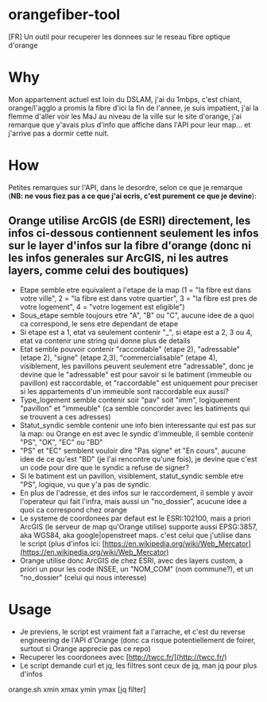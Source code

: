 # orangefiber-tool
[FR] Un outil pour recuperer les donnees sur le reseau fibre optique d'orange

# Why
Mon appartement actuel est loin du DSLAM, j'ai du 1mbps, c'est chiant, orange/l'agglo a promis la fibre d'ici la fin de l'annee, je suis impatient, j'ai la flemme d'aller voir les MaJ au niveau de la ville sur le site d'orange, j'ai remarque que y'avais plus d'info que affiche dans l'API pour leur map... et j'arrive pas a dormir cette nuit.

# How
Petites remarques sur l'API, dans le desordre, selon ce que je remarque (**NB: ne vous fiez pas a ce que j'ai ecris, c'est purement ce que je devine**):

## Orange utilise ArcGIS (de ESRI) directement, les infos ci-dessous contiennent seulement les infos sur le layer d'infos sur la fibre d'orange (donc ni les infos generales sur ArcGIS, ni les autres layers, comme celui des boutiques)


* Etape semble etre equivalent a l'etape de la map (1 = "la fibre est dans votre ville", 2 = "la fibre est dans votre quartier", 3 = "la fibre est pres de votre logement", 4 = "votre logement est eligible")
* Sous_etape semble toujours etre "A", "B" ou "C", aucune idee de a quoi ca correspond, le sens etre dependant de etape
* Si etape est a 1, etat va seulement contenir "_", si etape est a 2, 3 ou 4, etat va contenir une string qui donne plus de details
* Etat semble pouvoir contenir "raccordable" (etape 2), "adressable" (etape 2), "signe" (etape 2,3), "commercialisable" (etape 4), visiblement, les pavillons peuvent seulement etre "adressable", donc je devine que le "adressable" est pour savoir si le batiment (immeuble ou pavillon) est raccordable, et "raccordable" est uniquement pour preciser si les appartements d'un immeuble sont raccordable eux aussi?
* Type_logement semble contenir soir "pav" soit "imm", logiquement "pavillon" et "immeuble" (ca semble concorder avec les batiments qui se trouvent a ces adresses)
* Statut_syndic semble contenir une info bien interessante qui est pas sur la map: ou Orange en est avec le syndic d'immeuble, il semble contenir "PS", "OK", "EC" ou "BD"
* "PS" et "EC" semblent vouloir dire "Pas signe" et "En cours", aucune idee de ce qu'est "BD" (je l'ai rencontre qu'une fois), je devine que c'est un code pour dire que le syndic a refuse de signer?
* Si le batiment est un pavillon, visiblement, statut_syndic semble etre "PS", logique, vu que y'a pas de syndic.
* En plus de l'adresse, et des infos sur le raccordement, il semble y avoir l'operateur qui fait l'infra, mais aussi un "no_dossier", acucune idee a quoi ca correspond chez orange
* Le systeme de coordonees par defaut est le ESRI:102100, mais a priori ArcGIS (le serveur de map qu'Orange utilise) supporte aussi EPSG:3857, aka WGS84, aka google|openstreet maps. c'est celui que j'utilise dans le script (plus d'infos ici: [https://en.wikipedia.org/wiki/Web_Mercator](https://en.wikipedia.org/wiki/Web_Mercator)
* Orange utilise donc ArcGIS de chez ESRI, avec des layers custom, a priori un pour les code INSEE, un "NOM_COM" (nom commune?), et un "no_dossier" (celui qui nous interesse)

# Usage

* Je previens, le script est vraiment fait a l'arrache, et c'est du reverse engineering de l'API d'Orange (donc ca risque potentiellement de foirer, surtout si Orange apprecie pas ce repo)
* Recuperer les coordonees avec [http://twcc.fr/](http://twcc.fr/)
* Le script demande curl et jq, les filtres sont ceux de jq, man jq pour plus d'infos

orange.sh xmin xmax ymin ymax [jq filter]
